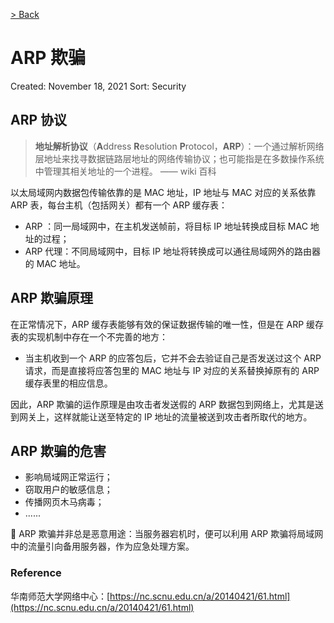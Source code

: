 [> Back](../README.md#网络安全)

# ARP 欺骗

Created: November 18, 2021
Sort: Security

## ARP 协议

> **地址解析协议**（**A**ddress **R**esolution **P**rotocol，**ARP**）：一个通过解析网络层地址来找寻数据链路层地址的网络传输协议；也可能指是在多数操作系统中管理其相关地址的一个进程。
—— wiki 百科
> 

以太局域网内数据包传输依靠的是 MAC 地址，IP 地址与 MAC 对应的关系依靠 ARP 表，每台主机（包括网关）都有一个 ARP 缓存表：

- ARP ：同一局域网中，在主机发送帧前，将目标 IP 地址转换成目标 MAC 地址的过程；
- ARP 代理：不同局域网中，目标 IP 地址将转换成可以通往局域网外的路由器的 MAC 地址。

## ARP 欺骗原理

在正常情况下，ARP 缓存表能够有效的保证数据传输的唯一性，但是在 ARP 缓存表的实现机制中存在一个不完善的地方：

- 当主机收到一个 ARP 的应答包后，它并不会去验证自己是否发送过这个 ARP 请求，而是直接将应答包里的 MAC 地址与 IP 对应的关系替换掉原有的 ARP 缓存表里的相应信息。

因此，ARP 欺骗的运作原理是由攻击者发送假的 ARP 数据包到网络上，尤其是送到网关上，这样就能让送至特定的 IP 地址的流量被送到攻击者所取代的地方。

## ARP 欺骗的危害

- 影响局域网正常运行；
- 窃取用户的敏感信息；
- 传播网页木马病毒；
- ......

<aside>
🔑 ARP 欺骗并非总是恶意用途：当服务器宕机时，便可以利用 ARP 欺骗将局域网中的流量引向备用服务器，作为应急处理方案。

</aside>

### Reference

华南师范大学网络中心：[https://nc.scnu.edu.cn/a/20140421/61.html](https://nc.scnu.edu.cn/a/20140421/61.html)